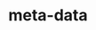 ---
layout: default
title: meta-data
parent: App manifest file
grand_parent: App basics
nav_order: 14
---